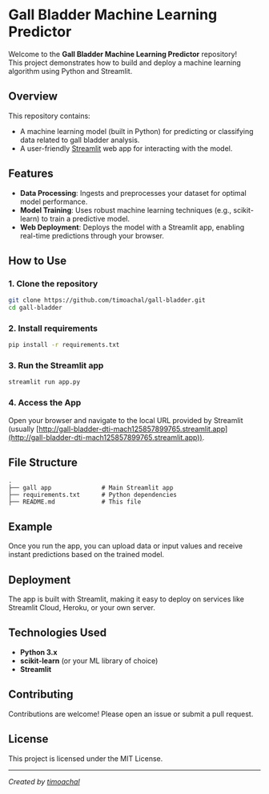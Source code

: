 # Gall Bladder Machine Learning Predictor

Welcome to the **Gall Bladder Machine Learning Predictor** repository!  
This project demonstrates how to build and deploy a machine learning algorithm using Python and Streamlit.

## Overview

This repository contains:

- A machine learning model (built in Python) for predicting or classifying data related to gall bladder analysis.
- A user-friendly [Streamlit](https://streamlit.io/) web app for interacting with the model.

## Features

- **Data Processing**: Ingests and preprocesses your dataset for optimal model performance.
- **Model Training**: Uses robust machine learning techniques (e.g., scikit-learn) to train a predictive model.
- **Web Deployment**: Deploys the model with a Streamlit app, enabling real-time predictions through your browser.

## How to Use

### 1. Clone the repository

```bash
git clone https://github.com/timoachal/gall-bladder.git
cd gall-bladder
```

### 2. Install requirements

```bash
pip install -r requirements.txt
```

### 3. Run the Streamlit app

```bash
streamlit run app.py
```

### 4. Access the App

Open your browser and navigate to the local URL provided by Streamlit (usually [http://gall-bladder-dti-mach125857899765.streamlit.app](http://gall-bladder-dti-mach125857899765.streamlit.app)).

## File Structure

```
.
├── gall app              # Main Streamlit app
├── requirements.txt      # Python dependencies
├── README.md             # This file
```

## Example

Once you run the app, you can upload data or input values and receive instant predictions based on the trained model.

## Deployment

The app is built with Streamlit, making it easy to deploy on services like Streamlit Cloud, Heroku, or your own server.

## Technologies Used

- **Python 3.x**
- **scikit-learn** (or your ML library of choice)
- **Streamlit**

## Contributing

Contributions are welcome! Please open an issue or submit a pull request.

## License

This project is licensed under the MIT License.

---

*Created by [timoachal](https://github.com/timoachal)*
